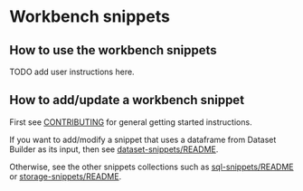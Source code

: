 # Workbench snippets

## How to use the workbench snippets

TODO add user instructions here.

## How to add/update a workbench snippet

First see [CONTRIBUTING](./CONTRIBUTING.md) for general getting started instructions.

If you want to add/modify a snippet that uses a dataframe from Dataset Builder as its input, then see [dataset-snippets/README](./dataset-snippets/README.md).

Otherwise, see the other snippets collections such as [sql-snippets/README](./sql-snippets/README.md) or [storage-snippets/README](./storage-snippets/README.md).
